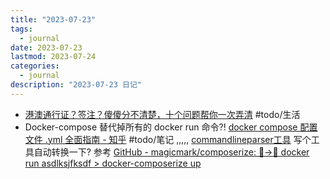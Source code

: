 ```yaml
---
title: "2023-07-23"
tags:
  - journal
date: 2023-07-23
lastmod: 2023-07-24
categories:
  - journal
description: "2023-07-23 日记"
---
```


- [港澳通行证？签注？傻傻分不清楚，十个问题帮你一次弄清](https://www.sohu.com/a/128440597_467839) #todo/生活
- Docker-compose 替代掉所有的 docker run 命令?!  [docker compose 配置文件 .yml 全面指南 - 知乎](https://zhuanlan.zhihu.com/p/387840381?utm_id=0) #todo/笔记 ,,,,, [commandlineparser工具](https://github.com/commandlineparser/commandline) 写个工具自动转换一下?  参考 [GitHub - magicmark/composerize: 🏃→🎼 docker run asdlksjfksdf > docker-composerize up](https://github.com/magicmark/composerize)
